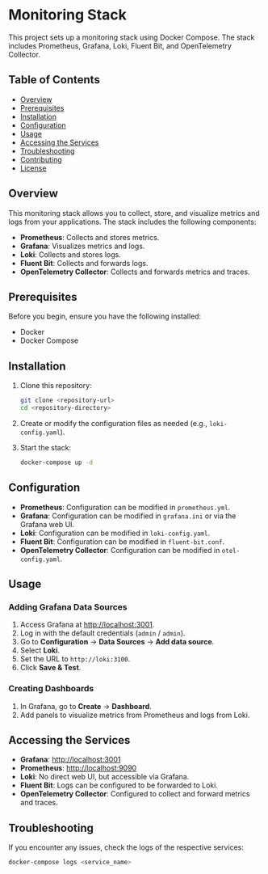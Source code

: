 # Monitoring Stack

This project sets up a monitoring stack using Docker Compose. The stack includes Prometheus, Grafana, Loki, Fluent Bit, and OpenTelemetry Collector.

## Table of Contents

- [Overview](#overview)
- [Prerequisites](#prerequisites)
- [Installation](#installation)
- [Configuration](#configuration)
- [Usage](#usage)
- [Accessing the Services](#accessing-the-services)
- [Troubleshooting](#troubleshooting)
- [Contributing](#contributing)
- [License](#license)

## Overview

This monitoring stack allows you to collect, store, and visualize metrics and logs from your applications. The stack includes the following components:

- **Prometheus**: Collects and stores metrics.
- **Grafana**: Visualizes metrics and logs.
- **Loki**: Collects and stores logs.
- **Fluent Bit**: Collects and forwards logs.
- **OpenTelemetry Collector**: Collects and forwards metrics and traces.

## Prerequisites

Before you begin, ensure you have the following installed:

- Docker
- Docker Compose

## Installation

1. Clone this repository:

    ```sh
    git clone <repository-url>
    cd <repository-directory>
    ```

2. Create or modify the configuration files as needed (e.g., `loki-config.yaml`).

3. Start the stack:

    ```sh
    docker-compose up -d
    ```

## Configuration

- **Prometheus**: Configuration can be modified in `prometheus.yml`.
- **Grafana**: Configuration can be modified in `grafana.ini` or via the Grafana web UI.
- **Loki**: Configuration can be modified in `loki-config.yaml`.
- **Fluent Bit**: Configuration can be modified in `fluent-bit.conf`.
- **OpenTelemetry Collector**: Configuration can be modified in `otel-config.yaml`.

## Usage

### Adding Grafana Data Sources

1. Access Grafana at [http://localhost:3001](http://localhost:3001).
2. Log in with the default credentials (`admin` / `admin`).
3. Go to **Configuration** -> **Data Sources** -> **Add data source**.
4. Select **Loki**.
5. Set the URL to `http://loki:3100`.
6. Click **Save & Test**.

### Creating Dashboards

1. In Grafana, go to **Create** -> **Dashboard**.
2. Add panels to visualize metrics from Prometheus and logs from Loki.

## Accessing the Services

- **Grafana**: [http://localhost:3001](http://localhost:3001)
- **Prometheus**: [http://localhost:9090](http://localhost:9090)
- **Loki**: No direct web UI, but accessible via Grafana.
- **Fluent Bit**: Logs can be configured to be forwarded to Loki.
- **OpenTelemetry Collector**: Configured to collect and forward metrics and traces.

## Troubleshooting

If you encounter any issues, check the logs of the respective services:

```sh
docker-compose logs <service_name>
